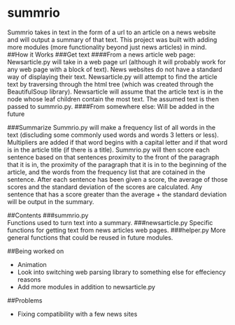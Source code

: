 # summrio
Summrio takes in text in the form of a url to an article on a news website and will output a summary of that text. This project was built with adding more modules (more functionality beyond just news articles) in mind.
##How it Works
###Get text
####From a news article web page:
Newsarticle.py will take in a web page url (although it will probably work for any web page with a block of text). News websites do not have a standard way of displaying their text. Newsarticle.py will attempt to find the article text by traversing through the html tree (which was created through the BeautifulSoup library). Newsarticle will assume that the article text is in the node whose leaf children contain the most text. The assumed text is then passed to summrio.py.
####From somewhere else:
Will be added in the future

###Summarize
Summrio.py will make a frequency list of all words in the text (discluding some commonly used words and words 3 letters or less). Multipliers are added if that word begins with a capital letter and if that word is in the article title (if there is a title). Summrio.py will then score each sentence based on that sentences proximity to the front of the paragraph that it is in, the proximity of the paragraph that it is in to the beginning of the article, and the words from the frequency list that are cotained in the sentence. After each sentence has been given a score, the average of those scores and the standard deviation of the scores are calculated. Any sentence that has a score greater than the average + the standard deviation will be output in the summary.

##Contents
###summrio.py  
Functions used to turn text into a summary.
###newsarticle.py
Specific functions for getting text from news articles web pages.
###helper.py
More general functions that could be reused in future modules.

##Being worked on
* Animation
* Look into switching web parsing library to something else for effeciency reasons
* Add more modules in addition to newsarticle.py

##Problems
* Fixing compatibility with a few news sites
